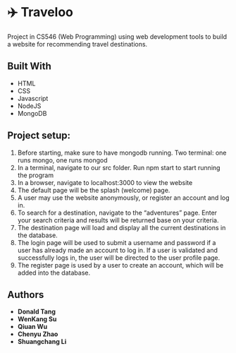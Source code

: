 # :airplane: Traveloo

Project in CS546 (Web Programming) using web development tools to build a website for recommending travel destinations.

## Built With

* HTML
* CSS
* Javascript
* NodeJS
* MongoDB

## Project setup:

1. Before starting, make sure to have mongodb running. Two terminal: one runs mongo, one runs mongod
2. In a terminal, navigate to our src folder. Run npm start to start running the program
3. In a browser, navigate to localhost:3000 to view the website
4. The default page will be the splash (welcome) page.
5. A user may use the website anonymously, or register an account and log in.
6. To search for a destination, navigate to the “adventures” page. Enter your search criteria and results will be returned base on your criteria.
7. The destination page will load and display all the current destinations in the database.
8. The login page will be used to submit a username and password if a user has already made an account to log in. If a user is validated and successfully logs in, the user will be directed to the user profile page.
9. The register page is used by a user to create an account, which will be added into the database.

## Authors

* **Donald Tang**
* **WenKang Su**
* **Qiuan Wu**
* **Chenyu Zhao**
* **Shuangchang Li**
